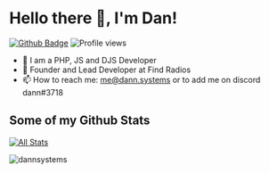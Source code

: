 # Hello there 👋, I'm Dan!

[![Github Badge](https://img.shields.io/badge/-dannsystems-grey?style=flat&logo=github&logoColor=white&link=https://github.com/dannsystems/)](https://www.github.com/dannsystems/) ![Profile views]([https://komarev.com/ghpvc/?dannsystems])


- 🔭 I am a PHP, JS and DJS Developer
- 👯 Founder and Lead Developer at Find Radios
- 📫 How to reach me: me@dann.systems or to add me on discord dann#3718

## Some of my Github Stats
[![All Stats](https://github-readme-stats-axpwmfcg3.vercel.app/api?username=dannsystems&show_icons=true&include_all_commits=true&count_private=true&hide=contribs)](https://github.com/dannsystems/github-readme-stats)

<p><img align="center" src="https://github-readme-streak-stats.herokuapp.com/?user=dannsystems&" alt="dannsystems" /></p>
